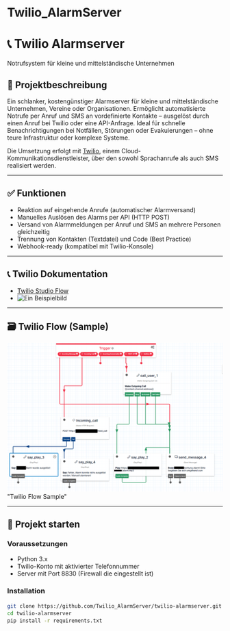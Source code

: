 # Twilio_AlarmServer

# 📞 Twilio Alarmserver 
Notrufsystem für kleine und mittelständische Unternehmen

## 🔔 Projektbeschreibung

Ein schlanker, kostengünstiger Alarmserver für kleine und mittelständische Unternehmen, Vereine oder Organisationen.
Ermöglicht automatisierte Notrufe per Anruf und SMS an vordefinierte Kontakte – ausgelöst durch einen Anruf bei Twilio oder eine API-Anfrage. Ideal für schnelle Benachrichtigungen bei Notfällen, Störungen oder Evakuierungen – ohne teure Infrastruktur oder komplexe Systeme.

Die Umsetzung erfolgt mit [Twilio](https://www.twilio.com/), einem Cloud-Kommunikationsdienstleister, über den sowohl Sprachanrufe als auch SMS realisiert werden.

---

## ✅ Funktionen

- Reaktion auf eingehende Anrufe (automatischer Alarmversand)
- Manuelles Auslösen des Alarms per API (HTTP POST)
- Versand von Alarmmeldungen per Anruf und SMS an mehrere Personen gleichzeitig
- Trennung von Kontakten (Textdatei) und Code (Best Practice)
- Webhook-ready (kompatibel mit Twilio-Konsole)


---

## 📞 Twilio Dokumentation

- [Twilio Studio Flow](https://www.twilio.com/docs/studio/)
- ![Ein Beispielbild](images/my_image.png)


---

## 🗃️ Twilio Flow (Sample)

![Logo](Twilio_Flow_Sample.png) "Twilio Flow Sample"



---

## 🚀 Projekt starten

### Voraussetzungen

- Python 3.x
- Twilio-Konto mit aktivierter Telefonnummer
- Server mit Port 8830 (Firewall die eingestellt ist)

### Installation

```bash
git clone https://github.com/Twilio_AlarmServer/twilio-alarmserver.git
cd twilio-alarmserver
pip install -r requirements.txt

